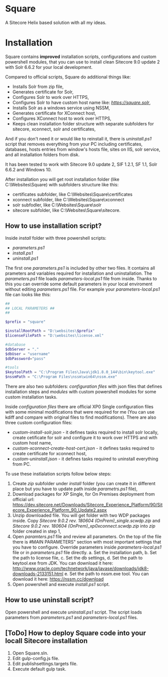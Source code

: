 # Square
A Sitecore Helix based solution with all my ideas.

# Installation


Square contains **improved** installation scripts, configurations and custom powershell modules, that you can use to install clean Sitecore 9.0 update 2 with Solr 6.6.2 for your local development.

Compared to official scripts, Square do additional things like:
* Installs Solr from zip file,
* Generates certificate for Solr,
* Configures Solr to work over HTTPS,
* Configures Solr to have custom host name like: *https://square.solr*,
* Installs Solr as a windows service using NSSM,
* Generates certificate for XConnect host,
* Configures XConnect host to work over HTTPS,
* Keeps clean installation folder structure with separate subfolders for sitecore, xconnect, solr and certificates,

And if you don't need it or would like to reinstall it, there is *uninstall.ps1* script that removes everything from your PC including certificates, databases, hosts entries from window's hosts file, sites on IIS, solr service, and all installation folders from disk.

It has been tested to work with Sitecore 9.0 update 2, SIF 1.2.1, SF 1.1, Solr 6.6.2 and Windows 10.

After installation you will get root installation folder (like C:\Websites\Square) with subfolders structure like this:
* certificates subfolder, like C:\Websites\Square\certificates
* xconnect subfolder, like C:\Websites\Square\xconnect
* solr subfodler, like C:\Websites\Square\solr
* sitecore subfolder, like C:\Websites\Square\sitecore.


## How to use installation script?

Inside *install* folder with three powershell scripts:
* *parameters.ps1*
* *install.ps1*
* *uninstall.ps1*

The first one *parameters.ps1* is included by other two files. It contains all prameters and variables required for installation and uninstallation.
The *parameters.ps1* file loads *parameters-local.ps1* file from inside. Thanks to this you can override some default parameters in your local enviroment without editing *parameters.ps1* file. For example your *parameters-local.ps1* file can looks like this:
```powershell
##
## LOCAL PARAMETERS ##
##

$prefix = "square"

$installRootPath = "D:\websites\$prefix"
$licenseFilePath = "D:\websites\license.xml"

#database
$dbServer = "."
$dbUser = "username" 
$dbPassword="pass"

#tools
$keytoolPath = "C:\Program Files\Java\jdk1.8.0_144\bin\keytool.exe"
$nssmPath = "C:\Program Files\nssm\win64\nssm.exe"
```

There are also two subfolders: *configuration files* with json files that defines installation steps and *modules* with custom powershell modules for some custom installation tasks.

Inside *configuration files* there are official XP0 Single configuration files with some minimal modifications that were required for me (You can use kdiff and compare with original files to find modifications). There are also three custom configuration files:
* *custom-install-solr.json* - it defines tasks required to install solr locally, create cetificate for solr and configure it to work over HTTPS and with custom host name,
* *custom-xconnect-create-host-cert.json* - it defines tasks required to create certificate for xconnect host,
* *custom-uninstall.json* - it defines tasks required to uninstall everything from PC.

To use these instlalation scripts follow below steps:

  1. Create *zip* subfolder under *install* folder (you can create it in different place but you have to update path inside *parametrs.ps1* file),
  2. Download packages for XP Single, for On Premises deployment from official url: https://dev.sitecore.net/Downloads/Sitecore_Experience_Platform/90/Sitecore_Experience_Platform_90_Update2.aspx
  3. Unzip downloaded file. You will get folder with two WDP packages inside. Copy *Sitecore 9.0.2 rev. 180604 (OnPrem)_single.scwdp.zip* and *Sitecore 9.0.2 rev. 180604 (OnPrem)_xp0xconnect.scwdp.zip* into *zip* folder created in step 1,
  4. Open *paramters.ps1* file and review all parameters. On the top of the file there is #MAIN PARAMETERS" section with most important settings that you have to configure. Override parameters inside *parameters-local.ps1* file or in *parameters.ps1* file directly.
     a. Set the installation path,
     b. Set the path to license file,
     c. Set the db settings,
     d. Set the path to keytool.exe from JDK. You can download it here: http://www.oracle.com/technetwork/java/javase/downloads/jdk8-downloads-2133151.html
     e. Set the path to nssm.exe tool. You can download it here: https://nssm.cc/download
  6. Open powershell and execute *install.ps1* script.

## How to use uninstall script?

Open powershell and execute *uninstall.ps1* script. The script loads parameters from *parameters.ps1* and *parameters-local.ps1* files.

## [ToDo] How to deploy Square code into your locall Sitecore installation

1. Open Square.sln. 
2. Edit gulp-config.js file.
3. Edit publishsettings.targets file.
4. Execute default gulp task.
